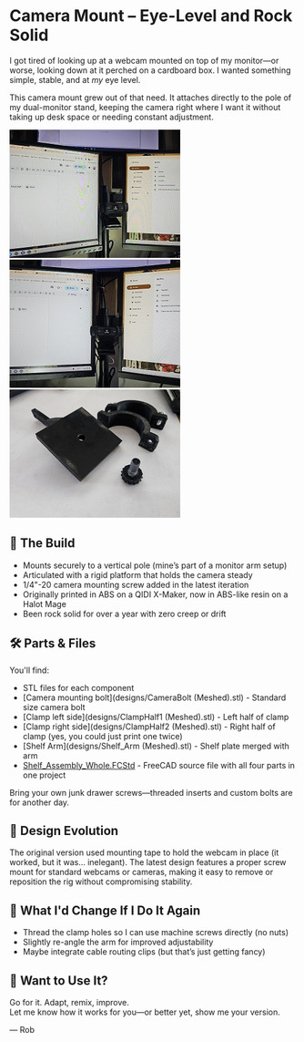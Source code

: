 # Camera Mount – Eye-Level and Rock Solid

I got tired of looking up at a webcam mounted on top of my monitor—or worse, looking down at it perched on a cardboard box. I wanted something simple, stable, and at *my* eye level.

This camera mount grew out of that need. It attaches directly to the pole of my dual-monitor stand, keeping the camera right where I want it without taking up desk space or needing constant adjustment.

![Workspace Left Angle](images/workspace_left_small.jpg)
![Workspace Right](images/workspace_right_small.jpg)
![Assembly Pieces](images/assembly_items_small.jpg)

## 🧰 The Build

- Mounts securely to a vertical pole (mine’s part of a monitor arm setup)
- Articulated with a rigid platform that holds the camera steady
- 1/4"-20 camera mounting screw added in the latest iteration
- Originally printed in ABS on a QIDI X-Maker, now in ABS-like resin on a Halot Mage
- Been rock solid for over a year with zero creep or drift

## 🛠️ Parts & Files

You'll find:
- STL files for each component
- [Camera mounting bolt](designs/CameraBolt (Meshed).stl) - Standard size camera bolt
- [Clamp left side](designs/ClampHalf1 (Meshed).stl) - Left half of clamp
- [Clamp right side](designs/ClampHalf2 (Meshed).stl) - Right half of clamp (yes, you could just print one twice)
- [Shelf Arm](designs/Shelf_Arm (Meshed).stl) - Shelf plate merged with arm
- [Shelf_Assembly_Whole.FCStd](designs/Shelf_Assembly_Whole.FCstd) - FreeCAD source file with all four parts in one project  

Bring your own junk drawer screws—threaded inserts and custom bolts are for another day.

## 📏 Design Evolution

The original version used mounting tape to hold the webcam in place (it worked, but it was… inelegant). The latest design features a proper screw mount for standard webcams or cameras, making it easy to remove or reposition the rig without compromising stability.

## 🔧 What I'd Change If I Do It Again

- Thread the clamp holes so I can use machine screws directly (no nuts)
- Slightly re-angle the arm for improved adjustability
- Maybe integrate cable routing clips (but that’s just getting fancy)

## 🤝 Want to Use It?

Go for it. Adapt, remix, improve.  
Let me know how it works for you—or better yet, show me your version.

— Rob
